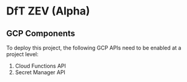 # DfT ZEV (Alpha)

## GCP Components

To deploy this project, the following GCP APIs need to be enabled at a project level:

1. Cloud Functions API
1. Secret Manager API
